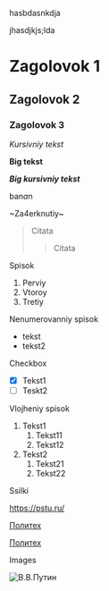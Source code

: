 hasbdasnkdja

jhasdjkjs;lda

# Zagolovok 1
## Zagolovok 2
### Zagolovok 3

*Kursivniy tekst*
  
**Big tekst**

***Big kursivniy tekst***

ban*a*n

~Za4erknutiy~

> Citata
>> Citata

Spisok
1. Perviy
2. Vtoroy
3. Tretiy

Nenumerovanniy spisok

* tekst
* tekst2

Checkbox

- [X] Tekst1
- [ ] Teskt2

Vlojheniy spisok
1. Tekst1
   1. Tekst11
   2. Tekst12
2. Tekst2
   1. Tekst21
   2. Tekst22

Ssilki

<https://pstu.ru/>

[Политех](https://pstu.ru/ "Ссылка на сайт Политеха")

[Политех][https://pstu.ru/]

[https://pstu.ru/]: Политех "Ссылка на Политех"

Images

![В.В.Путин](https://upload.wikimedia.org/wikipedia/commons/thumb/5/57/%D0%92%D0%BB%D0%B0%D0%B4%D0%B8%D0%BC%D0%B8%D1%80_%D0%9F%D1%83%D1%82%D0%B8%D0%BD_%2808-03-2024%29_%28cropped%29_%28higher_res%29.jpg/330px-%D0%92%D0%BB%D0%B0%D0%B4%D0%B8%D0%BC%D0%B8%D1%80_%D0%9F%D1%83%D1%82%D0%B8%D0%BD_%2808-03-2024%29_%28cropped%29_%28higher_res%29.jpg "В.В.Путин")

